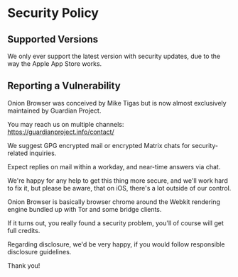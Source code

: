 # Security Policy

## Supported Versions

We only ever support the latest version with security updates, 
due to the way the Apple App Store works.

## Reporting a Vulnerability

Onion Browser was conceived by Mike Tigas but is now almost exclusively 
maintained by Guardian Project.

You may reach us on multiple channels:
https://guardianproject.info/contact/

We suggest GPG encrypted mail or encrypted Matrix chats for 
security-related inquiries.

Expect replies on mail within a workday, and near-time answers via chat.

We're happy for any help to get this thing more secure, 
and we'll work hard to fix it, but please be aware, that
on iOS, there's a lot outside of our control.

Onion Browser is basically browser chrome around the Webkit
rendering engine bundled up with Tor and some bridge clients.

If it turns out, you really found a security problem, you'll
of course will get full credits.

Regarding disclosure, we'd be very happy, if you would follow
responsible disclosure guidelines.

Thank you!

